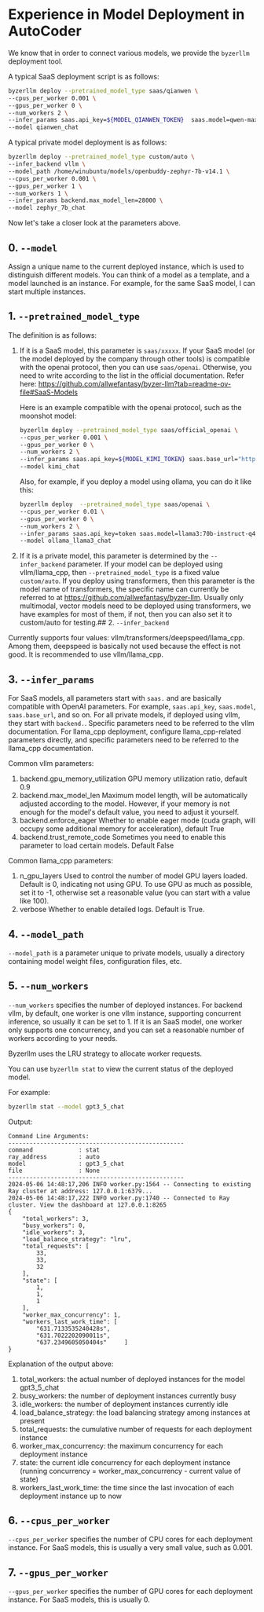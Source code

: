 # Experience in Model Deployment in AutoCoder

We know that in order to connect various models, we provide the `byzerllm` deployment tool.

A typical SaaS deployment script is as follows:

```bash
byzerllm deploy --pretrained_model_type saas/qianwen \
--cpus_per_worker 0.001 \
--gpus_per_worker 0 \
--num_workers 2 \
--infer_params saas.api_key=${MODEL_QIANWEN_TOKEN}  saas.model=qwen-max \
--model qianwen_chat
```

A typical private model deployment is as follows:

```bash
byzerllm deploy --pretrained_model_type custom/auto \
--infer_backend vllm \
--model_path /home/winubuntu/models/openbuddy-zephyr-7b-v14.1 \
--cpus_per_worker 0.001 \
--gpus_per_worker 1 \
--num_workers 1 \
--infer_params backend.max_model_len=28000 \
--model zephyr_7b_chat
```

Now let's take a closer look at the parameters above.

## 0. `--model`

Assign a unique name to the current deployed instance, which is used to distinguish different models. You can think of a model as a template, and a model launched is an instance.
For example, for the same SaaS model, I can start multiple instances.

## 1. `--pretrained_model_type`

The definition is as follows:

1. If it is a SaaS model, this parameter is `saas/xxxxx`. If your SaaS model (or the model deployed by the company through other tools) is compatible with the openai protocol, then you can use `saas/openai`. Otherwise, you need to write according to the list in the official documentation. Refer here: https://github.com/allwefantasy/byzer-llm?tab=readme-ov-file#SaaS-Models

    Here is an example compatible with the openai protocol, such as the moonshot model:

    ```bash
    byzerllm deploy --pretrained_model_type saas/official_openai \
    --cpus_per_worker 0.001 \
    --gpus_per_worker 0 \
    --num_workers 2 \
    --infer_params saas.api_key=${MODEL_KIMI_TOKEN} saas.base_url="https://api.moonshot.cn/v1" saas.model=moonshot-v1-32k \
    --model kimi_chat
    ```

    Also, for example, if you deploy a model using ollama, you can do it like this:

    ```bash
    byzerllm deploy  --pretrained_model_type saas/openai \
    --cpus_per_worker 0.01 \
    --gpus_per_worker 0 \
    --num_workers 2 \
    --infer_params saas.api_key=token saas.model=llama3:70b-instruct-q4_0  saas.base_url="http://192.168.3.106:11434/v1/" \
    --model ollama_llama3_chat
    ```

2. If it is a private model, this parameter is determined by the `--infer_backend` parameter. If your model can be deployed using vllm/llama_cpp, then `--pretrained_model_type` is a fixed value `custom/auto`. If you deploy using transformers, then this parameter is the model name of transformers, the specific name can currently be referred to at https://github.com/allwefantasy/byzer-llm. Usually only multimodal, vector models need to be deployed using transformers, we have examples for most of them, if not, then you can also set it to custom/auto for testing.## 2. `--infer_backend`

Currently supports four values: vllm/transformers/deepspeed/llama_cpp. Among them, deepspeed is basically not used because the effect is not good. It is recommended to use vllm/llama_cpp.

## 3. `--infer_params`

For SaaS models, all parameters start with `saas.` and are basically compatible with OpenAI parameters. For example, `saas.api_key`, `saas.model`, `saas.base_url`, and so on.
For all private models, if deployed using vllm, they start with `backend.`. Specific parameters need to be referred to the vllm documentation. For llama_cpp deployment, configure llama_cpp-related parameters directly, and specific parameters need to be referred to the llama_cpp documentation.

Common vllm parameters:

1. backend.gpu_memory_utilization GPU memory utilization ratio, default 0.9
2. backend.max_model_len Maximum model length, will be automatically adjusted according to the model. However, if your memory is not enough for the model's default value, you need to adjust it yourself.
3. backend.enforce_eager Whether to enable eager mode (cuda graph, will occupy some additional memory for acceleration), default True
4. backend.trust_remote_code Sometimes you need to enable this parameter to load certain models. Default False

Common llama_cpp parameters:

1. n_gpu_layers Used to control the number of model GPU layers loaded. Default is 0, indicating not using GPU. To use GPU as much as possible, set it to -1, otherwise set a reasonable value (you can start with a value like 100).
2. verbose Whether to enable detailed logs. Default is True.

## 4. `--model_path`

`--model_path` is a parameter unique to private models, usually a directory containing model weight files, configuration files, etc.

## 5. `--num_workers`

`--num_workers` specifies the number of deployed instances. For backend vllm, by default, one worker is one vllm instance, supporting concurrent inference, so usually it can be set to 1. If it is an SaaS model, one worker only supports one concurrency, and you can set a reasonable number of workers according to your needs.

Byzerllm uses the LRU strategy to allocate worker requests.

You can use `byzerllm stat` to view the current status of the deployed model.

For example:

```bash
byzerllm stat --model gpt3_5_chat
```

Output:
```
Command Line Arguments:
--------------------------------------------------
command             : stat
ray_address         : auto
model               : gpt3_5_chat
file                : None
--------------------------------------------------
2024-05-06 14:48:17,206	INFO worker.py:1564 -- Connecting to existing Ray cluster at address: 127.0.0.1:6379...
2024-05-06 14:48:17,222	INFO worker.py:1740 -- Connected to Ray cluster. View the dashboard at 127.0.0.1:8265
{
    "total_workers": 3,
    "busy_workers": 0,
    "idle_workers": 3,
    "load_balance_strategy": "lru",
    "total_requests": [
        33,
        33,
        32
    ],
    "state": [
        1,
        1,
        1
    ],
    "worker_max_concurrency": 1,
    "workers_last_work_time": [
        "631.7133535240428s",
        "631.7022202090011s",
        "637.2349605050404s"     ]
}
```
Explanation of the output above:

1. total_workers: the actual number of deployed instances for the model gpt3_5_chat
2. busy_workers: the number of deployment instances currently busy
3. idle_workers: the number of deployment instances currently idle
4. load_balance_strategy: the load balancing strategy among instances at present
5. total_requests: the cumulative number of requests for each deployment instance
6. worker_max_concurrency: the maximum concurrency for each deployment instance
7. state: the current idle concurrency for each deployment instance (running concurrency = worker_max_concurrency - current value of state)
8. workers_last_work_time: the time since the last invocation of each deployment instance up to now


## 6. `--cpus_per_worker`

`--cpus_per_worker` specifies the number of CPU cores for each deployment instance. For SaaS models, this is usually a very small value, such as 0.001.


## 7. `--gpus_per_worker`

`--gpus_per_worker` specifies the number of GPU cores for each deployment instance. For SaaS models, this is usually 0.